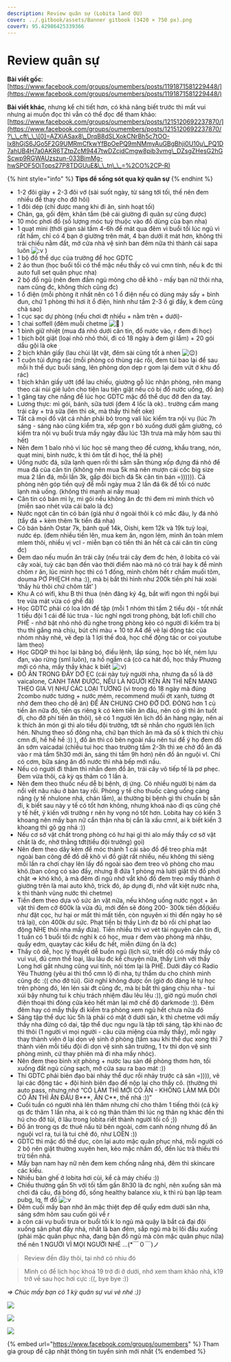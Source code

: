 ```yaml
---
description: Review quân sự (Lobita land OU)
cover: ../.gitbook/assets/Banner gitbook (3420 × 750 px).png
coverY: 95.42986425339366
---
```


# Review quân sự

**Bài viết gốc**: [https://www.facebook.com/groups/oumembers/posts/1191871581229448/](https://www.facebook.com/groups/oumembers/posts/1191871581229448/)

**Bài viết khác**, nhưng kể chi tiết hơn, có khả năng biết trước thì mất vui nhưng ai muốn đọc thì vẫn có thể đọc để tham khảo: [https://www.facebook.com/groups/oumembers/posts/1215120692237870/](https://www.facebook.com/groups/oumembers/posts/1215120692237870/?\_\_cft\_\_\[0]=AZXiASax8\_DrqB8dSLXokCNrBh5c7tOO-lx8hGjS6JGo5F2G9UMRmCfkwYfBpOePQ9mNMmyAuGBgBhji0U10u\_PQ1D7ahUB4H7a0AKR6TZtpZcM9447twDZcjdCmgw8pib3vmg\_DZsgZHesG2hGScwp9RGWAUzszun-033BimMg-hwSPOF5OiTops27P8TDGUuE&\_\_tn\_\_=%2CO%2CP-R)

{% hint style="info" %}
**Tips để sống sót qua kỳ quân sự**
{% endhint %}

* 1-2 đôi giày + 2-3 đôi vớ (sài suốt ngày, từ sáng tới tối, thế nên đem nhiều để thay cho đỡ hôi)
* 1 đôi dép (chỉ được mang khi đi ăn, sinh hoạt tối)
* Chăn, ga, gối đệm, khăn tắm (bê cái giường đi quân sự cũng được)
* 10 móc phơi đồ (số lượng móc tuỳ thuộc vào đồ dùng của bạn nha)
* 1 quạt mini (thời gian sài tầm 4-6h để mát qua đêm vì buổi tối lúc ngủ vì rất hầm, chỉ có 4 bạn ở giường trên mát, 4 bạn dưới ít mát hơn, không thì trải chiếu nằm đất, mở cửa nhà vệ sinh ban đêm nữa thì thành cái sapa luôn ![:v](https://static.xx.fbcdn.net/images/emoji.php/v9/ef8/1.5/16/PACMAN.png) )
* 1 bộ đồ thể dục của trường để học GDTC
* 2 áo thun (học buổi tối có thể mặc nếu thầy cô vui cmn tính, nếu k đc thì auto full set quân phục nha)
* 2 bộ đồ ngủ (nên đem đầm ngủ mỏng cho dễ khô - mấy bạn nữ thôi nha, nam cũng đc, không thích cũng đc)
* 1 ổ điện (mỗi phòng ít nhất nên có 1 ổ điện nếu có dùng máy sấy + bình đun, chứ 1 phòng thì hơi ít ổ điện, hình như tầm 2-3 ổ gì đấy, k đem cũng chả sao)
* 1 cục sạc dự phòng (nếu chơi đt nhiều + nằm trên + dưới)-
* 1 chai soffell (đêm muỗi chetme ![🙂](https://static.xx.fbcdn.net/images/emoji.php/v9/ta5/1.5/16/1f642.png) )
* 1 bình giữ nhiệt (mua đá nhỏ dưới căn tin, đổ nước vào, r đem đi học)
* 1 bịch bột giặt (loại nhỏ nhỏ thôi, đi có 18 ngày à đem gì lắm) + 20 gói dầu gội là oke
* 2 bịch khăn giấy (lau chùi lặt vặt, đêm sài cũng tốt à nhen ![😉](https://static.xx.fbcdn.net/images/emoji.php/v9/tb0/1.5/16/1f609.png))
* 1 cuộn túi đựng rác (mỗi phòng có thùng rác rồi, đem túi bao lại để sau mỗi h thể dục buổi sáng, lên phòng dọn dẹp r gom lại đem vứt ở khu đổ rác)
* 1 bịch khăn giấy ướt (để lau chiếu, giường gỗ lúc nhận phòng, nên mang theo cái nùi giẻ luôn cho tiện lau tiện giặt nếu có bị đổ nước uống, đồ ăn)
* 1 găng tay che nắng để lúc học GDTC mặc đồ thể dục đỡ đen da tay.
* Lương thực: mì gói, bánh, sữa tươi (đem 4 lốc là ok).. trường cấm mang trái cây + trà sữa (lén thì ok, mà thấy thì hết oke)
* Tất cả mọi đồ vật cá nhân phải bỏ trong vali lúc kiểm tra nội vụ (lúc 7h sáng - sáng nào cũng kiểm tra, xếp gọn r bỏ xuống dưới gầm giường, có kiểm tra nội vụ buổi trưa mấy ngày đầu lúc 13h trưa mà mấy hôm sau thì hết)
* Nên đem 1 balo nhỏ vì lúc học sẽ mang theo đề cương, khẩu trang, nón, quạt mini, bình nước, k thì ôm tất đi học, thế là phê)
* Uống nước đá, sữa lạnh quen rồi thì sắm sẵn thùng xốp đựng đá nhỏ để mua đá của căn tin (không nên mua 5k mà nên mượn cái cốc big size mua 2 lần đá, mỗi lần 3k, gấp đôi bịch đá 5k căn tin bán =)))))). Cả phòng nên góp tiền quỹ để mỗi ngày mua 2 lần đá 6k để tối có nước lạnh mà uống. (không thì mạnh ai nấy mua)
* Căn tin có bán mì ly, mì gói nếu không ăn đc thì đem mì mình thích vô (miễn sao nhét vừa cái balo là đc)
* Nước ngọt căn tin có bán (giá như ở ngoài thôi k có mắc đâu, ly đá nhỏ (tẩy đá + kèm thêm 1k tiển đá nha)
* Có bán bánh Ostar 7k, bánh quế 14k, Oishi, kem 12k và 19k tuỳ loại, nước ép. (đem nhiều tiền lên, mua kem ăn, ngon lém, mình ăn toàn mlem mlem thôi, nhiều vị vcl - miễn bạn có tiền thì ăn hết cả cái căn tin cũng đc)
* Đem dao nếu muốn ăn trái cây (nếu trái cây đem đc hén, ở lobita có vài cây xoài, tuỳ các bạn đến vào thời điểm nào mà nó có trái hay k để mình chôm r ăn, lúc mình học thì có 1 đống, mình chôm hết r chấm muối tôm, douma PƠ PHẸCH nha :)), mà bị bắt thì hình như 200k tiền phí hái xoài ‘thầy hù thôi chứ chôm tất’ )
* Khu A có wifi, khu B thì thua (nên đăng ký 4g, bắt wifi ngon thì ngồi bụi tre vừa mát vừa có ghế đá)
* Học GDTC phải có loa lớn để tập (mỗi 1 nhóm thì tầm 2 tiểu đội - tốt nhất 1 tiểu đội 1 cái để lúc trưa - lúc nghỉ ngơi trong phòng, bật lofi chill cho PHÊ - nhớ bật nhỏ nhỏ đủ nghe trong phòng kẻo có người đi kiểm tra bị thu thì gắng mà chịu, bút chì màu + 10 tờ A4 để vẽ lại động tác của nhóm nhảy nhé, vẽ đẹp là 1 lợi thế đoá, học chế động tác or coi youtube làm theo)
* Học GDQP thì học lại băng bó, điều lệnh, lắp súng, học bò lết, ném lựu đạn, vào rừng (sml luôn), ra hồ ngắm cá (có ca hát đồ, học thầy Phương mới có nha, mấy thầy khác k biết ![:v](https://static.xx.fbcdn.net/images/emoji.php/v9/ef8/1.5/16/PACMAN.png))
* ĐỒ ĂN TRONG ĐÂY DỞ ẸC (cái này tuỳ người nha, nhưng đa số là dở vaicalone, CANH TẠM ĐƯỢC, NẾU LÀ NGƯỜI KÉN ĂN THÌ NÊN MANG THEO GIA VỊ NHƯ CÁC LOẠI TƯƠNG (vì trong đó 18 ngày mà đúng 2combo nước tương + nước mém, recommend muối ớt xanh, tương ớt nhớ đem theo cho dễ ăn) ĐỂ ĂN CHUNG CHO ĐỠ DỞ. ĐÓNG hơn 1 củ tiền ăn nữa đó, tiền qs riêng k có kèm tiền ăn đâu, nên có gì thì ăn tuốt đi, cho đỡ phí tiền ăn thôi), sẽ có 1 người lên lịch đồ ăn hàng ngày, nên ai k thích ăn món gì thì alo tiểu đội trưởng, tđt sẽ nhắn cho người lên lịch hén. Nhưng theo số đông nha, chứ bạn thích ăn mà đa số k thích thì chịu cmn đi, hề hề hề :)) ), đồ ăn thì có bên ngoài nấu nên tui để ý họ đem đồ ăn sớm vaicadai (chiều tui học thao trường tầm 2-3h thì xe chở đồ ăn đã vào r mà tầm 5h30 mới ăn, sáng thì tầm 9h hơn) nên đồ ăn nguội vl. Chỉ có cơm, bữa sáng ăn đồ nước thì nhà bếp mới nấu.
* Nếu có người đi thăm thì nhắn đem đồ ăn, trái cây vô tiếp tế là pơ phẹc. Đem vừa thôi, cả kỳ qs thăm có 1 lần à.
* Nên đem theo thuốc nếu dễ bị bệnh, dị ứng. Có nhiều người bị nám da nổi vết nâu nâu ở bàn tay rồi. Phòng y tế cho thuốc càng uống càng nặng (y tế nhulone nhá, chán lắm), ai thường bị bệnh gì thì chuẩn bị sẵn đi, k biết sau này y tế có tốt hơn không, nhưng khoá nào đi qs cũng chê y tế hết, ý kiến với trường r nên hy vọng nó tốt hơn. Lobita hay có kiến 3 khoang nên mấy bạn nữ cẩn thận nha bị cắn là xấu cmnl, ai k biết kiến 3 khoang thì gõ gg nhá :))
* Nếu cơ sở vật chất trong phòng có hư hại gì thì alo mấy thầy cơ sở vật chất là đc, nhờ thằng tđt(tiểu đội trưởng) gọi)
* Nên đem theo dây kẽm để móc thành 1 cái sào đồ để treo phía mặt ngoài ban công để đồ dễ khô vì đồ giặt rất nhiều, nếu không thì siêng mỗi lần ra chơi chạy lên lấy đồ ngoài sào đem treo vô phòng cho mau khô.(ban công có sào đấy, nhưng 8 đứa 1 phòng mà lười giặt thì đồ phơi chật => khó khô, à mà đêm đi ngủ nhớ vắt khô đồ đem treo mấy thành ở giường trên là mai auto khô, trick đó, áp dụng đi, nhớ vắt kiệt nước nha, k thì thành vũng nước thì chetme)
* Tiền đem theo dựa vô sức ăn vặt nữa, nếu không uống nước ngọt + ăn vặt thì đem cỡ 600k là vừa đủ, mới đến sẽ đóng 200- 300k tiền đồ(kiểu như đặt cọc, hư hại or mất thì mất tiền, còn nguyên xi thì đến ngày họ sẽ trả lại), còn 400k dư sức. Phạt tiền bị thầy Linh đz bỏ rồi chỉ phạt lao động NHẸ thôi nha mấy đứa). Tiền nhiều thì vơ vét tài nguyên căn tin đi, 1 tuần có 1 buổi tối đc nghỉ k có học, mua r đem vào phòng mà nhậu, quẩy edm, quaytay các kiểu đc hết, miễn đừng ồn là đc)
* Thầy cô dễ, học lý thuyết dễ buồn ngủ (lịch sử, triết đồ) có mấy thầy cô vui vui, đủ cmn thể loại, lâu lâu đc kể chuyện nữa, thầy Linh với thầy Long hơi gắt nhưng cũng vui tính, nói tóm lại là PHÊ. Dưới đây có Radio Yêu Thương (yêu ai thì thổ cmn lộ đi nha, tự thẩm du cho chính mình cũng đc :(( cho đỡ tủi). Giờ nghỉ không được ồn (giờ đó đáng lẽ tự học trên phòng đó, lén lén sài đt cũng đc, mà bị bắt thì gáng chịu nha - tui xúi bậy nhưng tui k chịu trách nhiệm đâu lêu lêu :)), giờ ngủ muốn chơi điện thoại thì đóng cửa kéo hết màn lại mở chế độ darkmode :)). Đêm đêm hay có mấy thầy đi kiểm tra phòng xem ngủ hết chưa nữa đó
* Sáng tập thể dục lúc 5h là phải có mặt ở dưới sân, k thì chetme với mấy thầy nha đừng có dại, tập thể dục ngu ngu là tập tới sáng, tập khi nào đc thì thôi (1 người vì mọi người - câu cửa miệng của mấy thầy), mỗi ngày thay thành viên ở lại dọn vệ sinh ở phòng (tầm sau khi thể dục xong thì 7 thành viên mỗi tiểu đội đi dọn vệ sinh sân trường, 1 tv thì dọn vệ sinh phòng mình, cứ thay phiên mà đi nha mấy nhóc).
* Nên đem theo bình xịt phòng + nước lau sàn để phòng thơm hơn, tối xuống đất ngủ cũng sạch, mở cửa sau ra bao mát :))
* Thi GDTC phải biên đạo bài nhảy thể dục rồi nhảy trước cả sân =)))), vẽ lại các động tác + đội hình biên đạo để nộp lại cho thầy cô. (thường thì auto pass, nhưng nhớ “CÓ LÀM THÌ MỚI CÓ ĂN - KHÔNG LÀM MÀ ĐÒI CÓ ĂN THÌ ĂN ĐẦU B\*\*\*, ĂN C\*\*, thế nhá :))”
* Cuối tuần có người nhà lên thăm nhưng chỉ cho thăm 1 tiếng thôi (cả kỳ qs đc thăm 1 lần nha, ai k có ng thân thăm thì lúc ng thân ng khác đến thì hú cho đỡ tủi, ở lâu trong lobita riết thành người tối cổ ;))
* Đồ ăn trong qs đc thuê nấu từ bên ngoài, cơm canh nóng nhưng đồ ăn nguội vcl ra, tui là tui chê đó, như LOÈN :))
* GDTC thì mặc đồ thể dục, còn lại auto mặc quân phục nhá, mỗi người có 2 bộ nên giặt thường xuyên hen, kẻo mặc nhầm đồ, đến lúc trả thiếu thì trừ tiền nhá.
* Mấy bạn nam hay nữ nên đem kem chống nắng nhá, đêm thì skincare các kiểu.
* Nhiều bàn ghế ở lobita hơi cùi, kể cả máy chiếu :))
* Chiều thường gần 5h với tối tầm gần 8h30 là đc nghỉ, nên xuống sân mà chơi đá cầu, đá bóng đồ, sống healthy balance xíu, k thì rủ bạn lập team pubg, lq, ff đồ ![:v](https://static.xx.fbcdn.net/images/emoji.php/v9/ef8/1.5/16/PACMAN.png)
* Đêm cuối mấy bạn nhớ ăn mặc thiệt đẹp để quẩy edm dưới sân nha, sáng sớm hôm sau cuốn gói về r
* à còn cái vụ buổi trưa or buổi tối k lo ngủ mà quậy là bắt cả đại đội xuống sân phạt đấy nhá, nhất là ban đêm, sắp ngủ mà bị lôi đầu xuống (phải mặc quân phục nha, đang bận đồ ngủ mà còn mặc quân phục nữa) thế nên 1 NGƯỜI VÌ MỌI NGƯỜI NHÉ ...(\*￣０￣)ノ

> Review đến đây thôi, tại nhớ có nhiu đó

> Mình có để lịch học khoá 19 trở đi ở dưới, nhớ xem tham khảo nhá, k19 trở về sau học hơi cực :((, bye bye :))

_=> Chúc mấy bạn có 1 kỳ quân sự vui vẻ nhé :))_

![](<../.gitbook/assets/image (3).png>)

![](<../.gitbook/assets/image (14).png>)

![](<../.gitbook/assets/image (13).png>)

{% embed url="https://www.facebook.com/groups/oumembers" %}
Tham gia group để cập nhật thông tin tuyển sinh mới nhất
{% endembed %}
